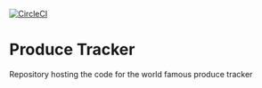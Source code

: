 [![CircleCI](https://circleci.com/gh/meistermuka/produce_tracker/tree/master.svg?style=shield)](https://circleci.com/gh/meistermuka/produce_tracker/tree/master)
# Produce Tracker
Repository hosting the code for the world famous produce tracker
